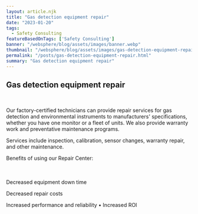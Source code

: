 ```yaml
---
layout: article.njk
title: "Gas detection equipment repair"
date: "2023-01-20"
tags:
  - Safety Consulting
featureBasedOnTags: ['Safety Consulting']
banner: "/websphere/blog/assets/images/banner.webp"
thumbnail: "/websphere/blog/assets/images/gas-detection-equipment-repair.webp"
permalink: "/posts/gas-detection-equipment-repair.html"
summary: "Gas detection equipment repair"
---
```


<h2 class="intro">Gas detection equipment repair</h2>
<br>

Our factory-certified technicians can provide repair services for gas detection and environmental instruments to manufacturers' specifications, whether you have one monitor or a fleet of units. We also provide warranty work and preventative maintenance programs.

Services include inspection, calibration, sensor changes, warranty repair, and other maintenance.

Benefits of using our Repair Center:

<br><br>
Decreased equipment down time

Decreased repair costs

Increased performance and reliability • Increased ROI
<br><br>